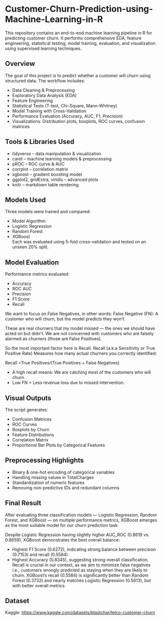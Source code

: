 # Customer-Churn-Prediction-using-Machine-Learning-in-R
This repository contains an end-to-end machine learning pipeline in R for predicting customer churn. It performs comprehensive EDA, feature engineering, statistical testing, model training, evaluation, and visualization using supervised learning techniques.

## Overview
The goal of this project is to predict whether a customer will churn using structured data. The workflow includes:
- Data Cleaning & Preprocessing
- Exploratory Data Analysis (EDA)
- Feature Engineering
- Statistical Tests (T-test, Chi-Square, Mann-Whitney)
- Model Training with Cross-Validation
- Performance Evaluation (Accuracy, AUC, F1, Precision)
- Visualizations: Distribution plots, boxplots, ROC curves, confusion matrices

## Tools & Libraries Used
- tidyverse – data manipulation & visualization
- caret – machine learning models & preprocessing
- pROC – ROC curve & AUC
- corrplot – correlation matrix
- xgboost – gradient boosting model
- ggplot2, gridExtra, viridis – advanced plots
- knitr – markdown table rendering

## Models Used
Three models were trained and compared:
- Model	Algorithm
- Logistic Regression	
- Random Forest	
- XGBoost	
Each was evaluated using 5-fold cross-validation and tested on an unseen 20% split.

## Model Evaluation
Performance metrics evaluated:
- Accuracy
- ROC AUC
- Precision
- F1 Score
- Recall

We want to focus on False Negatives, in other words:
False Negative (FN): A customer who will churn, but the model predicts they won’t.

These are real churners that my model missed — the ones we should have acted on but didn't.
We are not concerned with customers who are falsely alarmed as churners (those are False Positives).

So the most important factor here is Recall.
Recall (a.k.a Sensitivity or True Positive Rate)
Measures how many actual churners you correctly identified:

Recall =True Positives/(True Positives + False Negatives)

- A high recall means: We are catching most of the customers who will churn.
- Low FN = Less revenue loss due to missed intervention.

## Visual Outputs
The script generates:
- Confusion Matrices
- ROC Curves
- Boxplots by Churn
- Feature Distributions
- Correlation Matrix
- Proportional Bar Plots by Categorical Features

## Preprocessing Highlights
- Binary & one-hot encoding of categorical variables
- Handling missing values in TotalCharges
- Standardization of numeric features
- Removing non-predictive IDs and redundant columns

## Final Result

After evaluating three classification models — Logistic Regression, Random Forest, and XGBoost — on multiple performance metrics, XGBoost emerges as the most suitable model for our churn prediction task.

Despite Logistic Regression having slightly higher AUC_ROC (0.8619 vs. 0.8659), XGBoost demonstrates the best overall balance:
- Highest F1 Score (0.6272), indicating strong balance between precision (0.7153) and recall (0.5584).
- Highest Accuracy (0.8345), suggesting strong overall classification.
Recall is crucial in our context, as we aim to minimize false negatives i.e., customers wrongly predicted as staying when they are likely to churn. XGBoost’s recall (0.5584) is significantly better than Random Forest (0.3732) and nearly matches Logistic Regression (0.5613), but with better overall metrics.

## Dataset

Kaggle: https://www.kaggle.com/datasets/blastchar/telco-customer-churn






